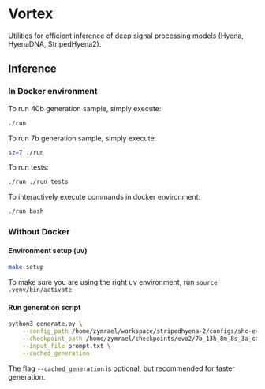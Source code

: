 # Vortex

Utilities for efficient inference of deep signal processing models (Hyena, HyenaDNA, StripedHyena2).

## Inference

### In Docker environment

To run 40b generation sample, simply execute:

```bash
./run
```

To run 7b generation sample, simply execute:

```bash
sz=7 ./run
```

To run tests:

```bash
./run ./run_tests
```

To interactively execute commands in docker environment:

```bash
./run bash
```

### Without Docker

#### Environment setup (uv)

```bash
make setup
```

To make sure you are using the right uv environment, run `source .venv/bin/activate`

#### Run generation script

```bash
python3 generate.py \
    --config_path /home/zymrael/workspace/stripedhyena-2/configs/shc-evo2-7b-8k-2T-v1.yml \
    --checkpoint_path /home/zymrael/checkpoints/evo2/7b_13h_8m_8s_3a_cascade15_inference/iter_457500.pt \
    --input_file prompt.txt \
    --cached_generation
```

The flag `--cached_generation` is optional, but recommended for faster generation.
